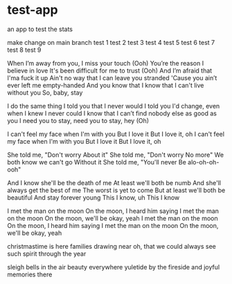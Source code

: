 # test-app
an app to test the stats

make change on main branch
test 1
test 2
test 3
test 4
test 5
test 6
test 7
test 8
test 9

When I’m away from you, I miss your touch (Ooh)
You’re the reason I believe in love
It's been difficult for me to trust (Ooh)
And I’m afraid that I'ma fuck it up
Ain't no way that I can leave you stranded
'Cause you ain’t ever left me empty-handed
And you know that I know that I can't live without you
So, baby, stay

I do the same thing I told you that I never would
I told you I'd change, even when I knew I never could
I know that I can’t find nobody else as good as you
I need you to stay, need you to stay, hey (Oh)

I can't feel my face when I'm with you
But I love it
But I love it, oh
I can't feel my face when I'm with you
But I love it
But I love it, oh

She told me, "Don't worry
About it"
She told me, "Don't worry
No more"
We both know we can't go
Without it
She told me, "You'll never
Be alo-oh-oh-ooh"

And I know she'll be the death of me
At least we'll both be numb
And she'll always get the best of me
The worst is yet to come
But at least we'll both be beautiful
And stay forever young
This I know, uh
This I know

I met the man on the moon
On the moon, I heard him saying
I met the man on the moon
On the moon, we'll be okay, yeah
I met the man on the moon
On the moon, I heard him saying
I met the man on the moon
On the moon, we'll be okay, yeah

christmastime is here
families drawing near
oh, that we could always see
such spirit through the year

sleigh bells in the air
beauty everywhere
yuletide by the fireside
and joyful memories there
